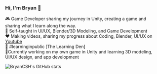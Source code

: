 ### Hi, I'm Bryan 🍂

🎮 Game Developer sharing my journey in Unity, creating a game and sharing what I learn along the way.<br/>
🌱 Self-taught in UI/UX, Blender/3D Modeling, and Game Development<br/>
❤️ Making videos, sharing my progress about Coding, Blender, UI/UX on [Youtube](https://www.youtube.com/@BryanCSH)<br/>
🌸 #learninginpublic [The Learning Den]<br/>
🎯Currently working on my own game in Unity and learning 3D modeling, UI/UX design, and app development<br/>

<!--Github Stats:(https://github-readme-stats.vercel.app/api?username=anuraghazra&show_icons=true&theme=transparent)-->
![BryanCSH's GitHub stats](https://github-readme-stats.vercel.app/api?username=BryanCSH&show_icons=true&theme=dark)
